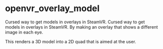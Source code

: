 # openvr_overlay_model
Cursed way to get models in overlays in SteamVR.  Cursed way to get models in overlays in SteamVR. By making an overlay that shows a different image in each eye. 

This renders a 3D model into a 2D quad that is aimed at the user.
